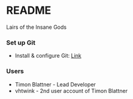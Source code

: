 # README #

Lairs of the Insane Gods

### Set up Git ###

* Install & configure Git: [Link](https://confluence.atlassian.com/display/BITBUCKET/Set+up+Git)

### Users ###

* Timon Blattner - Lead Developer
* vhtwink - 2nd user account of Timon Blattner